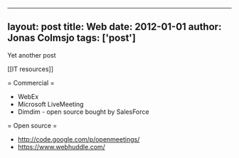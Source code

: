 
---
layout: post
title: Web
date: 2012-01-01
author: Jonas Colmsjo
tags: ['post']
---

Yet another post





[[IT resources]]


= Commercial =

* WebEx
* Microsoft LiveMeeting
* Dimdim - open source bought by SalesForce


= Open source =

* http://code.google.com/p/openmeetings/
* https://www.webhuddle.com/
